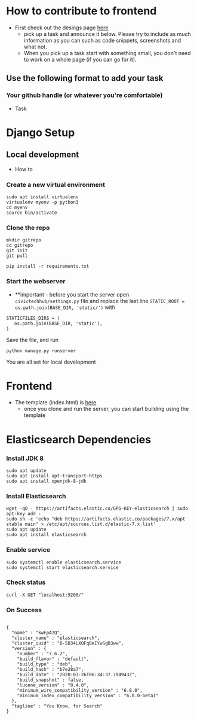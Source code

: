 # How to contribute to frontend
  - First check out the desings page [here](https://github.com/civictechhub/docs/blob/master/Project/design.md)
    - pick up a task and announce it below. Please try to include as much information as you can such as code snippets, screenshots and what not.
    - When you pick up a task start with something small, you don't need to work on a whole page (if you can go for it).
## Use the following format to add your task
### Your github handle (or whatever you're comfortable)
  - Task

# Django Setup

## Local development
- How to
### Create a new virtual environment
```
sudo apt install virtualenv
virtualenv myenv -p python3
cd myenv
source bin/activate
```

### Clone the repo
```
mkdir gitrepo
cd gitrepo
git init
git pull

pip install -r requirements.txt
```

### Start the webserver
 - **important - before you start the server open `civictechhub/settings.py` file and replace the last line `STATIC_ROOT = os.path.join(BASE_DIR, 'static/')` with 
 ```
 STATICFILES_DIRS = (
    os.path.join(BASE_DIR, 'static'),
)
``` 
Save the file, and run

```
python manage.py runserver
```
You are all set for local development

# Frontend
- The template (index.html) is [here](homepage/templates/homepage/)
  - once you clone and run the server, you can start building using the template
  
# Elasticsearch Dependencies
### Install JDK 8
```
sudo apt update
sudo apt install apt-transport-https
sudo apt install openjdk-8-jdk
```
### Install Elasticsearch
```
wget -qO - https://artifacts.elastic.co/GPG-KEY-elasticsearch | sudo apt-key add -
sudo sh -c 'echo "deb https://artifacts.elastic.co/packages/7.x/apt stable main" > /etc/apt/sources.list.d/elastic-7.x.list'
sudo apt update
sudo apt install elasticsearch
```
### Enable service
```
sudo systemctl enable elasticsearch.service
sudo systemctl start elasticsearch.service

```
### Check status
```
curl -X GET "localhost:9200/"
```

### On Success

```

{
  "name" : "kwEpA2Q",
  "cluster_name" : "elasticsearch",
  "cluster_uuid" : "B-5B34LXQFqDeIYwSgD3ww",
  "version" : {
    "number" : "7.6.2",
    "build_flavor" : "default",
    "build_type" : "deb",
    "build_hash" : "b7e28a7",
    "build_date" : "2020-03-26T06:34:37.794943Z",
    "build_snapshot" : false,
    "lucene_version" : "8.4.0",
    "minimum_wire_compatibility_version" : "6.8.0",
    "minimum_index_compatibility_version" : "6.0.0-beta1"
  },
  "tagline" : "You Know, for Search"
}

```

